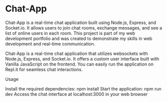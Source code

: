 # Chat-App
Chat-App is a real-time chat application built using Node.js, Express, and Socket.io. It allows users to join chat rooms, exchange messages, and see a list of online users in each room. This project is part of my web development portfolio and was created to demonstrate my skills in web development and real-time communication.


Chat-App is a real-time chat application that utilizes websockets with Node.js, Express, and Socket.io. It offers a custom user interface built with Vanilla JavaScript on the frontend. You can easily run the application on Repl.it for seamless chat interactions.

Usage

Install the required dependencies: npm install
Start the application: npm run dev
Access the chat interface at localhost:3000 in your web browser
